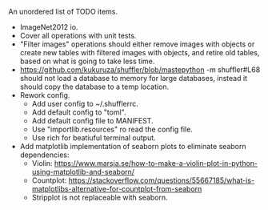 An unordered list of TODO items.

- ImageNet2012 io.
- Cover all operations with unit tests.
- "Filter images" operations should either remove images with objects or create new tables with filtered images with objects, and retire old tables, based on what is going to take less time.
- https://github.com/kukuruza/shuffler/blob/mastepython -m shuffler#L68 should not load a database to memory for large databases, instead it should copy the database to a temp location.
- Rework config.
  - Add user config to ~/.shufflerrc.
  - Add default config to "toml".
  - Add default config file to MANIFEST.
  - Use "importlib.resources" ro read the config file.
  - Use rich for beatiuful terminal output.
- Add matplotlib implementation of seaborn plots to eliminate seaborn dependencies:
  - Violin: https://www.marsja.se/how-to-make-a-violin-plot-in-python-using-matplotlib-and-seaborn/
  - Countplot: https://stackoverflow.com/questions/55667185/what-is-matplotlibs-alternative-for-countplot-from-seaborn
  - Stripplot is not replaceable with seaborn.